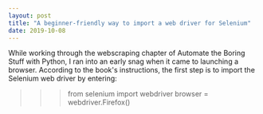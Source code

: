 ```yaml
---
layout: post
title: "A beginner-friendly way to import a web driver for Selenium"
date: 2019-10-08
---
```


While working through the webscraping chapter of Automate the Boring Stuff with Python, I ran into an early snag when it came to launching a browser. According to the book's instructions, the first step is to import the Selenium web driver by entering:

>>> from selenium import webdriver 
>>> browser = webdriver.Firefox()
